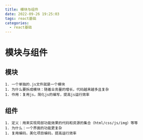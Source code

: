 ```yaml
---
title: 模块与组件
date: 2022-09-26 19:25:03
tags: react基础
categories:	
  - react基础
---
```


# 模块与组件

## 模块

	1. 一个单独的.js文件就是一个模块
	1. 为什么要拆成模块：随着业务量的增长，代码越来越多且复杂
	1. 作用：复用js，简化js的编写，提高js运行效率

## 组件

	1. 定义：用来实现局部功能效果的代码和资源的集合（html/css/js/img）等等
	1. 为什么：一个界面的功能更复杂
	1. 复用编码，美化项目编码，提高运行效率

